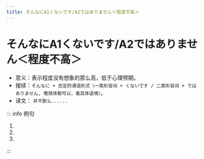```yaml
---
title: そんなにA1くないです/A2ではありません＜程度不高＞
---
```


# そんなにA1くないです/A2ではありません＜程度不高＞

- 意义：表示程度没有想象的那么高，低于心理预期。
- 接续：`そんなに + 否定的谓语形式（一类形容词 + くないです / 二类形容词 + ではありません, 敬简体都可以，看具体语境）`。
- 译文： `并不那么......`

::: info 例句

1. <grammer-content sentence="でも、[漢字/かんじ]は[簡単/かんたん]ですね。" trans='但是，汉字还是挺简单的呢。' />
   <grammer-content sentence="**そんなに**[簡単/かんたん]**ではありません**。" trans='并不那么简单。' />
2. <grammer-content sentence="[会費/かいひ]は**そんなに**[高/たか]**くないです**。" trans='会费也没那么高嘛。' />
3. <grammer-content sentence="この[本/ほん]は**そんなに**おもしる**くありませんです**。" trans='这本书也没想象的那么有趣嘛。' />

:::
